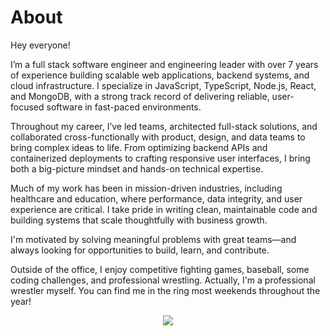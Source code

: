 # About
Hey everyone!

I’m a full stack software engineer and engineering leader with over 7 years of experience building scalable web applications, backend systems, and cloud infrastructure. I specialize in JavaScript, TypeScript, Node.js, React, and MongoDB, with a strong track record of delivering reliable, user-focused software in fast-paced environments.

Throughout my career, I’ve led teams, architected full-stack solutions, and collaborated cross-functionally with product, design, and data teams to bring complex ideas to life. From optimizing backend APIs and containerized deployments to crafting responsive user interfaces, I bring both a big-picture mindset and hands-on technical expertise.

Much of my work has been in mission-driven industries, including healthcare and education, where performance, data integrity, and user experience are critical. I take pride in writing clean, maintainable code and building systems that scale thoughtfully with business growth.

I'm motivated by solving meaningful problems with great teams—and always looking for opportunities to build, learn, and contribute.

Outside of the office, I enjoy competitive fighting games, baseball, some coding challenges, and professional wrestling. Actually, I'm a professional wrestler myself. You can find me in the ring most weekends
throughout the year!

<p align="center">
  <img src="https://i.imgur.com/HxEoTfo.jpeg">
</p>